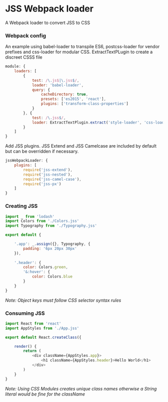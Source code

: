 # JSS Webpack loader

A Webpack loader to convert JSS to CSS

### Webpack config

An example using babel-loader to transpile ES6, postcss-loader for vendor prefixes and css-loader for modular CSS. ExtractTextPLugin to create a discreet CSSS file

```JavaScript
module: {
	loaders: [
		{
			test: /\.js$|\.jss$/,
			loader: 'babel-loader',
			query: {
				cacheDirectory: true,
				presets: ['es2015', 'react'],
				plugins: ['transform-class-properties']
			}
		}, {
			test: /\.jss$/,
			loader: ExtractTextPlugin.extract('style-loader', 'css-loader?modules&importLoaders=1&localIdentName=[name]__[local]___[hash:base64:5]!postcss-loader!jss-webpack-loader')
		}
	]
}
```

Add JSS plugins. JSS Extend and JSS Camelcase are included by default but can be overridden if necessary.

```JavaScript
jssWebpackLoader: {
	plugins: [
		require('jss-extend'),
		require('jss-nested'),
		require('jss-camel-case'),
		require('jss-px')
	]
}
```
 
### Creating JSS
 
```JavaScript
import _ from 'lodash'
import Colors from './Colors.jss'
import Typography from './Typography.jss'

export default {

	'.app': _.assign({}, Typography, {
		padding: '6px 20px 30px'
	}),
	
	'.header': {
		color: Colors.green,
		'&:hover': {
			color: Colors.blue
		}
	}
}
```

*Note: Object keys must follow CSS selector syntax rules*

### Consuming JSS
```JavaScript
import React from 'react'
import AppStyles from './App.jss'

export default React.createClass({

	render() {
		return (
			<div className={AppStyles.app}>
				<h1 className={AppStyles.header}>Hello World</h1>
			</div>
		)
	}
}
```

*Note: Using CSS Modules creates unique class names otherwise a String literal would be fine for the className*
